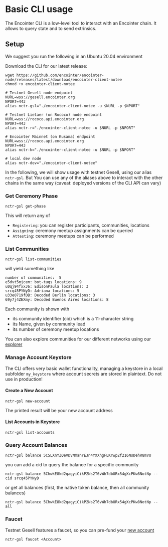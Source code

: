 # Basic CLI usage

The Encointer CLI is a low-level tool to interact with an Encointer chain. It allows to query state and to send extrinsics. 

## Setup

We suggest you run the following in an Ubuntu 20.04 environment

Download the CLI for our latest release:

```
wget https://github.com/encointer/encointer-node/releases/latest/download/encointer-client-notee
chmod +x encointer-client-notee

# Testnet Gesell node endpoint
NURL=wss://gesell.encointer.org
NPORT=443
alias nctr-gsl="./encointer-client-notee -u $NURL -p $NPORT"

# Testnet Lietaer (on Rococo) node endpoint
NURL=wss://rococo.api.encointer.org
NPORT=443
alias nctr-r="./encointer-client-notee -u $NURL -p $NPORT"

# Encointer Mainnet (on Kusama) endpoint
NURL=wss://rococo.api.encointer.org
NPORT=443
alias nctr-k="./encointer-client-notee -u $NURL -p $NPORT"

# local dev node
alias nctr-dev="./encointer-client-notee"
```

In the following, we will show usage with testnet Gesell, using our alias `nctr-gsl`. But You can use any of the aliases above to interact with the other chains in the same way (caveat: deployed versions of the CLI API can vary)

### Get Ceremony Phase

```
nctr-gsl get-phase
```

This will return any of 
* `Registering`: you can register participants, communities, locations 
* `Assigning`: ceremony meetup assignments can be queried
* `Attesting`: ceremony meetups can be performed

### List Communities

```
nctr-gsl list-communities
```
will yield something like 

```
number of communities:  5
e5dvt5mjcem: bot-tugs locations: 9
u0qj94fxxJ6: EdisonPaula locations: 3
srcq45PYNyD: Adriana locations: 5
u33e0719fDB: Decoded Berlin locations: 3
69y7j4ZEXmy: Decoded Buenos Aires locations: 8
```
Each community is shown with  
* its community identifier (cid) which is a 11-character string
* its Name, given by community lead
* its number of ceremony meetup locations

You can also explore communities for our different networks using our [explorer](./explorer)

### Manage Account Keystore

The CLI offers very basic wallet functionality, managing a keystore in a local subfolder `my_keystore` where account secrets are stored in plaintext. Do not use in production!

#### Create a New Account

```
nctr-gsl new-account
```
The printed result will be your new account address 

#### List Accounts in Keystore

```
nctr-gsl list-accounts
```

### Query Account Balances

```
nctr-gsl balance 5CSLXnYZQeVDvNmanYEJn4YXXhgFLKYwp2f216NsDehR8mVU
```

you can add a cid to query the balance for a specific community

```
nctr-gsl balance 5ChwkE8kd2qagyiCikP2Ns2T6vWh7dbURx54gXcPKw8NotNp --cid srcq45PYNyD
```

or get all balances (first, the native token balance, then all community balances)

```
nctr-gsl balance 5ChwkE8kd2qagyiCikP2Ns2T6vWh7dbURx54gXcPKw8NotNp --all
```

### Faucet

Testnet Gesell features a faucet, so you can pre-fund your [new account](#create-a-new-account)

```
nctr-gsl faucet <Account>
```

